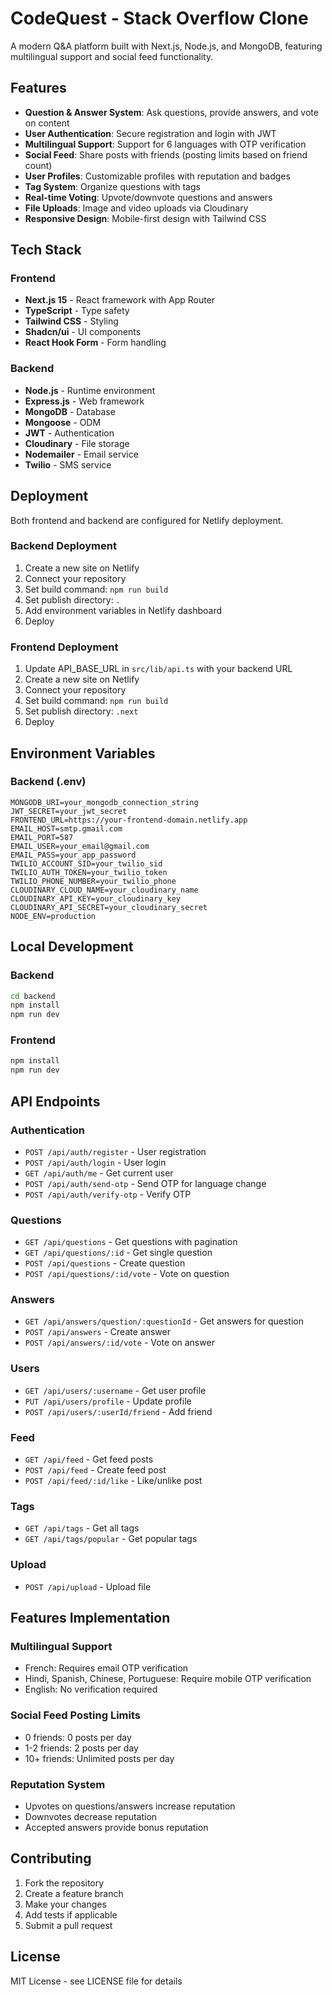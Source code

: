 # CodeQuest - Stack Overflow Clone

A modern Q&A platform built with Next.js, Node.js, and MongoDB, featuring multilingual support and social feed functionality.

## Features

- **Question & Answer System**: Ask questions, provide answers, and vote on content
- **User Authentication**: Secure registration and login with JWT
- **Multilingual Support**: Support for 6 languages with OTP verification
- **Social Feed**: Share posts with friends (posting limits based on friend count)
- **User Profiles**: Customizable profiles with reputation and badges
- **Tag System**: Organize questions with tags
- **Real-time Voting**: Upvote/downvote questions and answers
- **File Uploads**: Image and video uploads via Cloudinary
- **Responsive Design**: Mobile-first design with Tailwind CSS

## Tech Stack

### Frontend
- **Next.js 15** - React framework with App Router
- **TypeScript** - Type safety
- **Tailwind CSS** - Styling
- **Shadcn/ui** - UI components
- **React Hook Form** - Form handling

### Backend
- **Node.js** - Runtime environment
- **Express.js** - Web framework
- **MongoDB** - Database
- **Mongoose** - ODM
- **JWT** - Authentication
- **Cloudinary** - File storage
- **Nodemailer** - Email service
- **Twilio** - SMS service

## Deployment

Both frontend and backend are configured for Netlify deployment.

### Backend Deployment

1. Create a new site on Netlify
2. Connect your repository
3. Set build command: `npm run build`
4. Set publish directory: `.`
5. Add environment variables in Netlify dashboard
6. Deploy

### Frontend Deployment

1. Update API_BASE_URL in `src/lib/api.ts` with your backend URL
2. Create a new site on Netlify
3. Connect your repository
4. Set build command: `npm run build`
5. Set publish directory: `.next`
6. Deploy

## Environment Variables

### Backend (.env)
```
MONGODB_URI=your_mongodb_connection_string
JWT_SECRET=your_jwt_secret
FRONTEND_URL=https://your-frontend-domain.netlify.app
EMAIL_HOST=smtp.gmail.com
EMAIL_PORT=587
EMAIL_USER=your_email@gmail.com
EMAIL_PASS=your_app_password
TWILIO_ACCOUNT_SID=your_twilio_sid
TWILIO_AUTH_TOKEN=your_twilio_token
TWILIO_PHONE_NUMBER=your_twilio_phone
CLOUDINARY_CLOUD_NAME=your_cloudinary_name
CLOUDINARY_API_KEY=your_cloudinary_key
CLOUDINARY_API_SECRET=your_cloudinary_secret
NODE_ENV=production
```

## Local Development

### Backend
```bash
cd backend
npm install
npm run dev
```

### Frontend
```bash
npm install
npm run dev
```

## API Endpoints

### Authentication
- `POST /api/auth/register` - User registration
- `POST /api/auth/login` - User login
- `GET /api/auth/me` - Get current user
- `POST /api/auth/send-otp` - Send OTP for language change
- `POST /api/auth/verify-otp` - Verify OTP

### Questions
- `GET /api/questions` - Get questions with pagination
- `GET /api/questions/:id` - Get single question
- `POST /api/questions` - Create question
- `POST /api/questions/:id/vote` - Vote on question

### Answers
- `GET /api/answers/question/:questionId` - Get answers for question
- `POST /api/answers` - Create answer
- `POST /api/answers/:id/vote` - Vote on answer

### Users
- `GET /api/users/:username` - Get user profile
- `PUT /api/users/profile` - Update profile
- `POST /api/users/:userId/friend` - Add friend

### Feed
- `GET /api/feed` - Get feed posts
- `POST /api/feed` - Create feed post
- `POST /api/feed/:id/like` - Like/unlike post

### Tags
- `GET /api/tags` - Get all tags
- `GET /api/tags/popular` - Get popular tags

### Upload
- `POST /api/upload` - Upload file

## Features Implementation

### Multilingual Support
- French: Requires email OTP verification
- Hindi, Spanish, Chinese, Portuguese: Require mobile OTP verification
- English: No verification required

### Social Feed Posting Limits
- 0 friends: 0 posts per day
- 1-2 friends: 2 posts per day
- 10+ friends: Unlimited posts per day

### Reputation System
- Upvotes on questions/answers increase reputation
- Downvotes decrease reputation
- Accepted answers provide bonus reputation

## Contributing

1. Fork the repository
2. Create a feature branch
3. Make your changes
4. Add tests if applicable
5. Submit a pull request

## License

MIT License - see LICENSE file for details